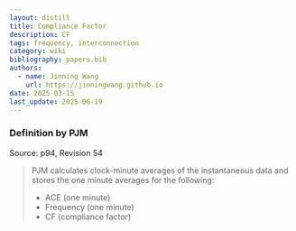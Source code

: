 ```yaml
---
layout: distill
title: Compliance Factor
description: CF
tags: frequency, interconnection
category: wiki
bibliography: papers.bib
authors:
  - name: Jinning Wang
    url: https://jinningwang.github.io
date: 2025-03-15
last_update: 2025-06-19
---
```


### Definition by PJM

Source: <d-cite key="pjm2024m12"></d-cite> p94, Revision 54

> PJM calculates clock-minute averages of the instantaneous data and stores the one minute averages for the following:
>
> - ACE (one minute)
> - Frequency (one minute)
> - CF (compliance factor)

